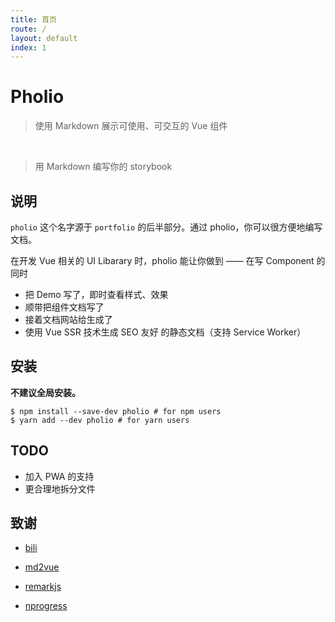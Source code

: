 ```yaml
---
title: 首页
route: /
layout: default
index: 1
---
```


# Pholio

<github-badge></github-badge>

> 使用 Markdown 展示可使用、可交互的 Vue 组件

&nbsp;

> 用 Markdown 编写你的 storybook

## 说明

`pholio` 这个名字源于 `portfolio` 的后半部分。通过 pholio，你可以很方便地编写文档。

在开发 Vue 相关的 UI Libarary 时，pholio 能让你做到 —— 在写 Component 的同时

- 把 Demo 写了，即时查看样式、效果
- 顺带把组件文档写了
- 接着文档网站给生成了
- 使用 Vue SSR 技术生成 SEO 友好 的静态文档（支持 Service Worker）

## 安装

**不建议全局安装。**

```shell
$ npm install --save-dev pholio # for npm users
$ yarn add --dev pholio # for yarn users
```

## TODO

- 加入 PWA 的支持
- 更合理地拆分文件

## 致谢

- [bili](https://github.com/egoist/bili)

- [md2vue](https://github.com/AngusFu/md2vue/)

- [remarkjs](https://github.com/remarkjs/)

- [nprogress](https://github.com/rstacruz/nprogress/)
